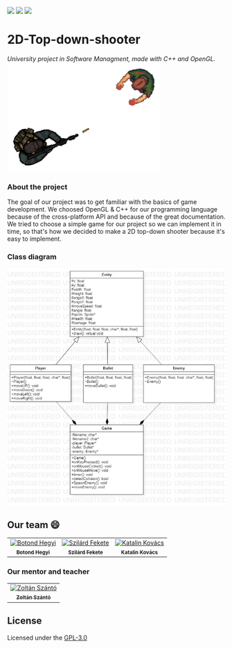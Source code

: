 <p> 
  <img src="https://img.shields.io/github/v/tag/HbotondS/2D-Top-down-shooter" />
  <img src="https://img.shields.io/github/last-commit/HbotondS/2D-Top-down-shooter" />
  <img src="https://img.shields.io/github/issues-pr-closed/HbotondS/2D-Top-down-shooter" />
</p>
 
# 2D-Top-down-shooter
*University project in Software Managment, made with C++ and OpenGL.*
</br>
<img src="./misc/screenshot1.png" />

### About the project
The goal of our project was to get familiar with the basics of game development. We choosed OpenGL & C++ for our programming language because of the cross-platform API and because of the great documentation. We tried to choose a simple game for our project so we can implement it in time, so that's how we decided to make a 2D top-down shooter because it's easy to implement.

### Class diagram
<img src="./misc/GameClassDiagram.jpg" />

## Our team :smile:
<table>
  <tr>
    <td align="center"><a href="https://github.com/HbotondS"><img src="https://avatars2.githubusercontent.com/u/36891185?s=460&v=4" width="100px;" alt="Botond Hegyi"/><br /><sub><b>Botond Hegyi</b></sub></a><br /></td>
    <td align="center"><a href="https://github.com/feketeszili"><img src="https://avatars0.githubusercontent.com/u/32087212?s=460&v=4" width="100px;" alt="Szilárd Fekete"/><br /><sub><b>Szilárd Fekete</b></sub></a><br /></td>
    <td align="center"><a href="https://github.com/kati1989"><img src="https://avatars1.githubusercontent.com/u/56889441?s=460&v=4" width="100px;" alt="Katalin Kovács"/><br /><sub><b>Katalin Kovács</b></sub></a><br /></td>
  </tr>
</table>

### Our mentor and teacher
<table>
  <tr>
    <td align="center"><a href="https://zszanto.github.io/"><img src="https://zszanto.github.io/authors/admin/avatar_huff4050c84021aa42d86de6ab7f382f2d_480434_250x250_fill_q90_lanczos_center.jpg" width="100px;" alt="Zoltán Szántó"/><br /><sub><b>Zoltán Szántó</b></sub></a></td>
  </tr>
</table>

## License
Licensed under the [GPL-3.0](LICENSE)
